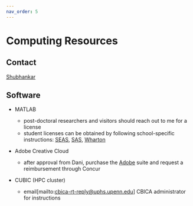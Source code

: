 ```yaml
---
nav_order: 5
---
```


# Computing Resources

## Contact
[Shubhankar](mailto:spatank@seas.upenn.edu)

## Software
* MATLAB
    * post-doctoral researchers and visitors should reach out to me for a license
    * student licenses can be obtained by following school-specific instructions: [SEAS](https://computing.sas.upenn.edu/matlab-student), [SAS](https://computing.sas.upenn.edu/matlab-student), [Wharton](https://apps.wharton.upenn.edu/research_it/software/1/)

* Adobe Creative Cloud
    * after approval from Dani, purchase the [Adobe](https://www.adobe.com/creativecloud/buy/students.html) suite and request a reimbursement through Concur

* CUBIC (HPC cluster)
    * email[mailto:cbica-rt-reply@uphs.upenn.edu] CBICA administrator for instructions
